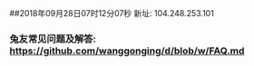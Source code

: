 ##2018年09月28日07时12分07秒 新址: 104.248.253.101
### 兔友常见问题及解答: https://github.com/wanggonging/d/blob/w/FAQ.md
